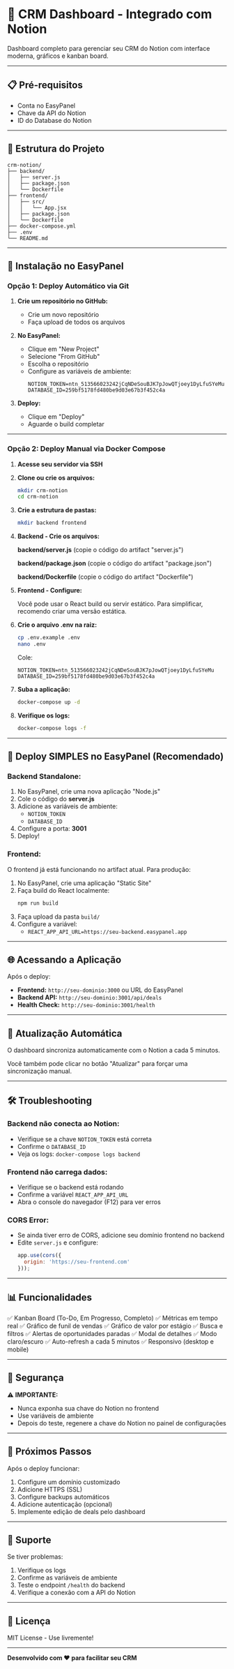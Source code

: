 # 🚀 CRM Dashboard - Integrado com Notion

Dashboard completo para gerenciar seu CRM do Notion com interface moderna, gráficos e kanban board.

---

## 📋 Pré-requisitos

- Conta no EasyPanel
- Chave da API do Notion
- ID do Database do Notion

---

## 📁 Estrutura do Projeto

```
crm-notion/
├── backend/
│   ├── server.js
│   ├── package.json
│   └── Dockerfile
├── frontend/
│   ├── src/
│   │   └── App.jsx
│   ├── package.json
│   └── Dockerfile
├── docker-compose.yml
├── .env
└── README.md
```

---

## 🔧 Instalação no EasyPanel

### **Opção 1: Deploy Automático via Git**

1. **Crie um repositório no GitHub:**
   - Crie um novo repositório
   - Faça upload de todos os arquivos

2. **No EasyPanel:**
   - Clique em "New Project"
   - Selecione "From GitHub"
   - Escolha o repositório
   - Configure as variáveis de ambiente:
     ```
     NOTION_TOKEN=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
     DATABASE_ID=259bf5178fd480be9d03e67b3f452c4a
     ```

3. **Deploy:**
   - Clique em "Deploy"
   - Aguarde o build completar

---

### **Opção 2: Deploy Manual via Docker Compose**

1. **Acesse seu servidor via SSH**

2. **Clone ou crie os arquivos:**
   ```bash
   mkdir crm-notion
   cd crm-notion
   ```

3. **Crie a estrutura de pastas:**
   ```bash
   mkdir backend frontend
   ```

4. **Backend - Crie os arquivos:**
   
   **backend/server.js** (copie o código do artifact "server.js")
   
   **backend/package.json** (copie o código do artifact "package.json")
   
   **backend/Dockerfile** (copie o código do artifact "Dockerfile")

5. **Frontend - Configure:**
   
   Você pode usar o React build ou servir estático. Para simplificar, recomendo criar uma versão estática.

6. **Crie o arquivo .env na raiz:**
   ```bash
   cp .env.example .env
   nano .env
   ```
   Cole:
   ```
   NOTION_TOKEN=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
   DATABASE_ID=259bf5178fd480be9d03e67b3f452c4a
   ```

7. **Suba a aplicação:**
   ```bash
   docker-compose up -d
   ```

8. **Verifique os logs:**
   ```bash
   docker-compose logs -f
   ```

---

## 🎯 Deploy SIMPLES no EasyPanel (Recomendado)

### **Backend Standalone:**

1. No EasyPanel, crie uma nova aplicação "Node.js"
2. Cole o código do **server.js**
3. Adicione as variáveis de ambiente:
   - `NOTION_TOKEN`
   - `DATABASE_ID`
4. Configure a porta: **3001**
5. Deploy!

### **Frontend:**

O frontend já está funcionando no artifact atual. Para produção:

1. No EasyPanel, crie uma aplicação "Static Site"
2. Faça build do React localmente:
   ```bash
   npm run build
   ```
3. Faça upload da pasta `build/`
4. Configure a variável:
   - `REACT_APP_API_URL=https://seu-backend.easypanel.app`

---

## 🌐 Acessando a Aplicação

Após o deploy:

- **Frontend:** `http://seu-dominio:3000` ou URL do EasyPanel
- **Backend API:** `http://seu-dominio:3001/api/deals`
- **Health Check:** `http://seu-dominio:3001/health`

---

## 🔄 Atualização Automática

O dashboard sincroniza automaticamente com o Notion a cada 5 minutos.

Você também pode clicar no botão "Atualizar" para forçar uma sincronização manual.

---

## 🛠️ Troubleshooting

### **Backend não conecta ao Notion:**
- Verifique se a chave `NOTION_TOKEN` está correta
- Confirme o `DATABASE_ID`
- Veja os logs: `docker-compose logs backend`

### **Frontend não carrega dados:**
- Verifique se o backend está rodando
- Confirme a variável `REACT_APP_API_URL`
- Abra o console do navegador (F12) para ver erros

### **CORS Error:**
- Se ainda tiver erro de CORS, adicione seu domínio frontend no backend
- Edite `server.js` e configure:
  ```javascript
  app.use(cors({
    origin: 'https://seu-frontend.com'
  }));
  ```

---

## 📊 Funcionalidades

✅ Kanban Board (To-Do, Em Progresso, Completo)
✅ Métricas em tempo real
✅ Gráfico de funil de vendas
✅ Gráfico de valor por estágio
✅ Busca e filtros
✅ Alertas de oportunidades paradas
✅ Modal de detalhes
✅ Modo claro/escuro
✅ Auto-refresh a cada 5 minutos
✅ Responsivo (desktop e mobile)

---

## 🔐 Segurança

⚠️ **IMPORTANTE:** 
- Nunca exponha sua chave do Notion no frontend
- Use variáveis de ambiente
- Depois do teste, regenere a chave do Notion no painel de configurações

---

## 📝 Próximos Passos

Após o deploy funcionar:

1. Configure um domínio customizado
2. Adicione HTTPS (SSL)
3. Configure backups automáticos
4. Adicione autenticação (opcional)
5. Implemente edição de deals pelo dashboard

---

## 💬 Suporte

Se tiver problemas:

1. Verifique os logs
2. Confirme as variáveis de ambiente
3. Teste o endpoint `/health` do backend
4. Verifique a conexão com a API do Notion

---

## 📄 Licença

MIT License - Use livremente!

---

**Desenvolvido com ❤️ para facilitar seu CRM**
